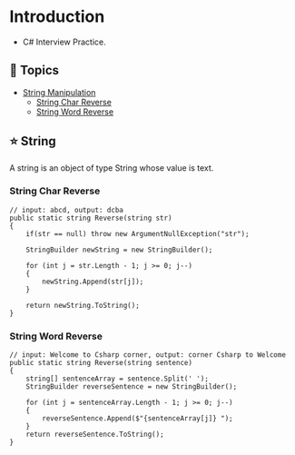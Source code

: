 ﻿# Introduction
- C# Interview Practice.

## :ledger: Topics

- [String Manipulation](#star-string)
  - [String Char Reverse](#string-char-reverse)
  - [String Word Reverse](#string-word-reverse)

##  :star: String
A string is an object of type String whose value is text.

### String Char Reverse
```
// input: abcd, output: dcba
public static string Reverse(string str)
{
    if(str == null) throw new ArgumentNullException("str");

    StringBuilder newString = new StringBuilder();

    for (int j = str.Length - 1; j >= 0; j--)
    {
        newString.Append(str[j]);
    }

    return newString.ToString();
}
```

### String Word Reverse
```
// input: Welcome to Csharp corner, output: corner Csharp to Welcome
public static string Reverse(string sentence)
{
    string[] sentenceArray = sentence.Split(' ');
    StringBuilder reverseSentence = new StringBuilder();

    for (int j = sentenceArray.Length - 1; j >= 0; j--)
    {
        reverseSentence.Append($"{sentenceArray[j]} ");
    }
    return reverseSentence.ToString();
}
```







